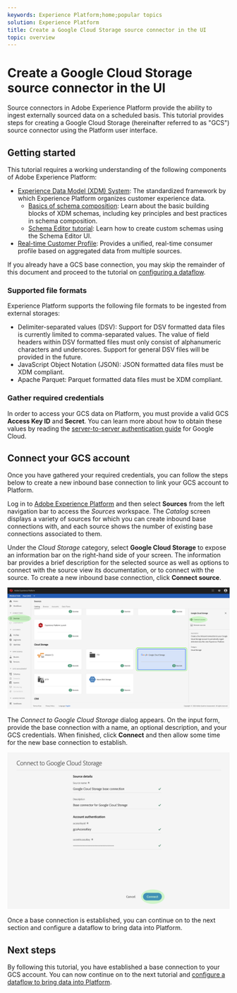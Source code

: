 ```yaml
---
keywords: Experience Platform;home;popular topics
solution: Experience Platform
title: Create a Google Cloud Storage source connector in the UI
topic: overview
---
```


# Create a Google Cloud Storage source connector in the UI

Source connectors in Adobe Experience Platform provide the ability to ingest externally sourced data on a scheduled basis. This tutorial provides steps for creating a Google Cloud Storage (hereinafter referred to as "GCS") source connector using the Platform user interface.

## Getting started

This tutorial requires a working understanding of the following components of Adobe Experience Platform:

*   [Experience Data Model (XDM) System](../../../../../xdm/home.md): The standardized framework by which Experience Platform organizes customer experience data.
    *   [Basics of schema composition](../../../../../xdm/schema/composition.md): Learn about the basic building blocks of XDM schemas, including key principles and best practices in schema composition.
    *   [Schema Editor tutorial](../../../../../xdm/tutorials/create-schema-ui.md): Learn how to create custom schemas using the Schema Editor UI.
*   [Real-time Customer Profile](../../../../../profile/home.md): Provides a unified, real-time consumer profile based on aggregated data from multiple sources.

If you already have a GCS base connection, you may skip the remainder of this document and proceed to the tutorial on [configuring a dataflow](../../dataflow/cloud-storage.md).

### Supported file formats

Experience Platform supports the following file formats to be ingested from external storages:

*   Delimiter-separated values (DSV): Support for DSV formatted data files is currently limited to comma-separated values. The value of field headers within DSV formatted files must only consist of alphanumeric characters and underscores. Support for general DSV files will be provided in the future.
*   JavaScript Object Notation (JSON): JSON formatted data files must be XDM compliant.
*   Apache Parquet: Parquet formatted data files must be XDM compliant.

### Gather required credentials

In order to access your GCS data on Platform, you must provide a valid GCS **Access Key ID** and **Secret**. You can learn more about how to obtain these values by reading the <a href="https://cloud.google.com/docs/authentication/production" target="_blank">server-to-server authentication guide</a> for Google Cloud.

## Connect your GCS account

Once you have gathered your required credentials, you can follow the steps below to create a new inbound base connection to link your GCS account to Platform.

Log in to <a href="https://platform.adobe.com" target="_blank">Adobe Experience Platform</a> and then select **Sources** from the left navigation bar to access the *Sources* workspace. The *Catalog* screen displays a variety of sources for which you can create inbound base connections with, and each source shows the number of existing base connections associated to them.

Under the *Cloud Storage* category, select **Google Cloud Storage** to expose an information bar on the right-hand side of your screen. The information bar provides a brief description for the selected source as well as options to connect with the source view its documentation, or to connect with the source. To create a new inbound base connection, click **Connect source**. 

![](../../../../images/tutorials/create/google-cloud-storage/sources-catalog.png)

The _Connect to Google Cloud Storage_ dialog appears. On the input form, provide the base connection with a name, an optional description, and your GCS credentials. When finished, click **Connect** and then allow some time for the new base connection to establish.

![](../../../../images/tutorials/create/google-cloud-storage/gcs-credentials.png)

Once a base connection is established, you can continue on to the next section and configure a dataflow to bring data into Platform.

## Next steps

By following this tutorial, you have established a base connection to your GCS account. You can now continue on to the next tutorial and [configure a dataflow to bring data into Platform](../../dataflow/cloud-storage.md).
